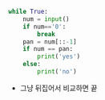 ```python
while True:
    num = input()
    if num=='0':
        break
    pan = num[::-1]
    if num == pan:
        print('yes')
    else:
        print('no')
```

- 그냥 뒤집어서 비교하면 끝
